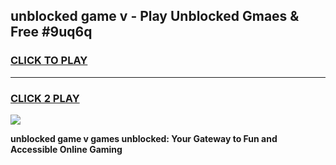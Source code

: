 
## unblocked game v - Play Unblocked Gmaes & Free #9uq6q
<h3>
<a href="https://news.freeplayer.one?title=unblocked_game_v&ref=03M">CLICK TO PLAY</a></h3>
<hr>

<h3>
<a href="https://news.freeplayer.one?title=unblocked_game_v&ref=03M">CLICK 2 PLAY</a>
  
</h3>

<a href="https://news.freeplayer.one?title=unblocked_game_v&ref=03M"><img src="https://clearcache.store/games.png"></a>


**unblocked game v games unblocked: Your Gateway to Fun and Accessible Online Gaming**
